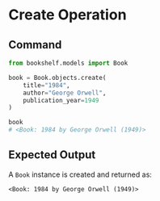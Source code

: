 # Create Operation

## Command

```python
from bookshelf.models import Book

book = Book.objects.create(
    title="1984",
    author="George Orwell",
    publication_year=1949
)

book
# <Book: 1984 by George Orwell (1949)>
```

## Expected Output

A `Book` instance is created and returned as:
```
<Book: 1984 by George Orwell (1949)>
```
